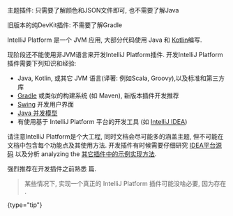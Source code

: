 [//]: # (title: 所需经验)

<!-- Copyright 2000-2022 JetBrains s.r.o. and contributors. Use of this source code is governed by the Apache 2.0 license. -->

<note> 主题插件: 只需要了解颜色和JSON文件即可, 也不需要了解Java </note>

<note> 旧版本的纯DevKit插件: 不需要了解Gradle</note>

IntelliJ Platform 是一个 JVM 应用, 大部分代码使用 Java 和 [Kotlin](https://kotlinlang.org)编写.

现阶段还不能使用非JVM语言来开发IntelliJ Platform插件.
开发IntelliJ Platform插件需要下列知识和经验:
- Java, Kotlin, 或其它 JVM 语言(译著: 例如Scala, Groovy),以及标准和第三方库
- [Gradle](https://gradle.org/) 或类似的构建系统 (如 Maven), 新版本插件开发推荐
- [Swing](https://en.wikipedia.org/wiki/Swing_(Java)) 开发用户界面
- [Java 并发模型](https://docs.oracle.com/javase/tutorial/essential/concurrency/index.html)
- 有使用基于 IntelliJ Platform 平台的开发工具 (如 [IntelliJ IDEA](https://www.jetbrains.com/idea/))

请注意IntelliJ Platform是个大工程, 同时文档会尽可能多的涵盖主题, 但不可能在文档中包含每个功能点及其使用方法.
开发插件有时候需要仔细研究 [IDEA平台源码](https://github.com/JetBrains/intellij-community) 以及分析 analyzing the [其它插件中的示例实现方法](https://jb.gg/ipe).

强烈推荐在开发插件之前熟悉 [](explore_api.md) 篇.


> 某些情况下, 实现一个真正的 IntelliJ Platform 插件可能没啥必要, 因为存在 [](plugin_alternatives.md).
>
{type="tip"}
